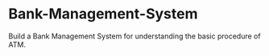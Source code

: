 # Bank-Management-System
Build a Bank Management System for understanding the basic procedure of ATM.
